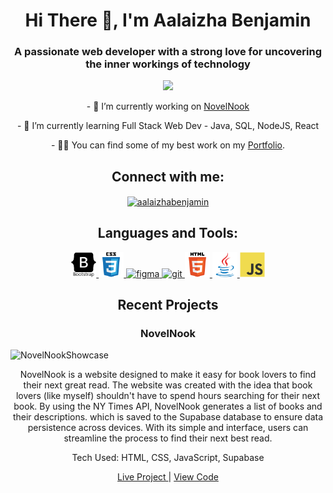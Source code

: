 <h1 align="center">Hi There 👋, I'm Aalaizha Benjamin</h1>
<h3 align="center">A passionate web developer with a strong love for uncovering the inner workings of technology</h3>
<p align="center"><img src="https://media3.giphy.com/media/J3KCHKTEqkZuxAW6OQ/giphy.gif?cid=ecf05e47b1b023hqcx6vtb17l1slg7ewfz3nbp03po37scol&ep=v1_gifs_search&rid=giphy.gif&ct=g"/></p>

<p align="center"> - 🔭 I’m currently working on <a target="_blank" href = "https://novelnook.netlify.app/">NovelNook</a> </p>

<p align="center"> - 🌱 I’m currently learning Full Stack Web Dev - Java, SQL, NodeJS, React </p>

<p align="center"> - 👨‍💻 You can find some of my best work on my <a target="_blank" href = "https://aalaizhab.me/">Portfolio</a>. </p>

<h2 align="center">Connect with me:</h2>
<p align="center">
<a href="https://linkedin.com/in/aalaizhabenjamin" target="blank"><img align="center" src="https://raw.githubusercontent.com/rahuldkjain/github-profile-readme-generator/master/src/images/icons/Social/linked-in-alt.svg" alt="aalaizhabenjamin" height="30" width="40" /></a>
</p>

<h2 align="center">Languages and Tools:</h2>
<p align="center"> 
<a href="https://getbootstrap.com" target="_blank" rel="noreferrer"> <img src="https://raw.githubusercontent.com/devicons/devicon/master/icons/bootstrap/bootstrap-plain-wordmark.svg" alt="bootstrap" width="40" height="40"/> </a>
<a href="https://www.w3schools.com/css/" target="_blank" rel="noreferrer"> <img src="https://raw.githubusercontent.com/devicons/devicon/master/icons/css3/css3-original-wordmark.svg" alt="css3" width="40" height="40"/> </a> 
<a href="https://www.figma.com/" target="_blank" rel="noreferrer"> <img src="https://www.vectorlogo.zone/logos/figma/figma-icon.svg" alt="figma" width="40" height="40"/> </a> <a href="https://git-scm.com/" target="_blank" rel="noreferrer"> <img src="https://www.vectorlogo.zone/logos/git-scm/git-scm-icon.svg" alt="git" width="40" height="40"/> </a> 
<a href="https://www.w3.org/html/" target="_blank" rel="noreferrer"> <img src="https://raw.githubusercontent.com/devicons/devicon/master/icons/html5/html5-original-wordmark.svg" alt="html5" width="40" height="40"/> </a> <a href="https://www.java.com" target="_blank" rel="noreferrer"> <img src="https://raw.githubusercontent.com/devicons/devicon/master/icons/java/java-original.svg" alt="java" width="40" height="40"/> </a> 
<a href="https://developer.mozilla.org/en-US/docs/Web/JavaScript" target="_blank" rel="noreferrer"> <img src="https://raw.githubusercontent.com/devicons/devicon/master/icons/javascript/javascript-original.svg" alt="javascript" width="40" height="40"/> </a> 
</p>

<h2 align="center">Recent Projects</h2>
<h3 align="center">NovelNook</h3>

![NovelNookShowcase](https://github.com/LaiDev/LaiDev/assets/70034760/2c35f057-74d2-4363-ab76-7b2152c3b253)

<p align="center"> NovelNook is a website designed to make it easy for book lovers to find their next great read. The website was created with the idea that book lovers (like myself) shouldn't have to spend hours searching for their next book. By using the NY Times API, NovelNook generates a list of books and their descriptions. which is saved to the Supabase database to ensure data persistence across devices. With its simple and interface, users can streamline the process to find their next best read.</p>

<p align="center"> Tech Used: HTML, CSS, JavaScript, Supabase</p>
<p align = "center">
<a margin="50px" href="https://novelnook.netlify.app/">Live Project </a>
  |
<a href="https://github.com/LaiDev/NovelNookPublic">View Code </a>
</p>
<br>
<br>

